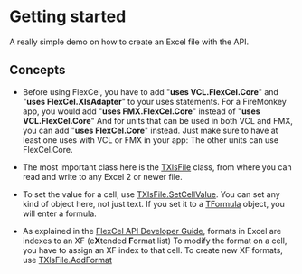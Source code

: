 # Getting started

A really simple demo on how to create an Excel file with the API.

## Concepts


- Before using FlexCel, you have to add
  \"**uses VCL.FlexCel.Core**\" and \"**uses FlexCel.XlsAdapter**\" to
  your uses statements. 
  For a FireMonkey app, you would add \"**uses FMX.FlexCel.Core**\"
  instead of \"**uses VCL.FlexCel.Core**\"
  And for units that can be used in both VCL and FMX, you can add
  \"**uses FlexCel.Core**\" instead. Just make sure to have at least
  one uses with VCL or FMX in your app: The other units can use FlexCel.Core.

- The most important class here is the [TXlsFile](https://download.tmssoftware.com/flexcel/doc/vcl/api/FlexCel.XlsAdapter/TXlsFile/index.html) class, from where
  you can read and write to any Excel 2 or newer file.

- To set the value for a cell, use [TXlsFile.SetCellValue](https://download.tmssoftware.com/flexcel/doc/vcl/api/FlexCel.XlsAdapter/TXlsFile/SetCellValue.html). You can
  set any kind of object here, not just text. If you set it to
  a [TFormula](https://download.tmssoftware.com/flexcel/doc/vcl/api/FlexCel.Core/TFormula/index.html) object, you will enter a formula.

- As explained in the [FlexCel API Developer Guide](https://download.tmssoftware.com/flexcel/doc/vcl/guides/api-developer-guide.html), formats in Excel are indexes to an XF (e**X**tended **F**ormat list) 
  To modify the format on a cell, you have to assign an XF index to
  that cell. To create new XF formats, use [TXlsFile.AddFormat](https://download.tmssoftware.com/flexcel/doc/vcl/api/FlexCel.XlsAdapter/TXlsFile/AddFormat.html)
